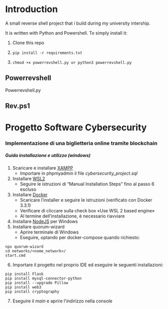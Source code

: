 # Introduction

A small reverse shell project that i build during my university intership.

It is written with Python and Powershell. To simply install it:

1. Clone this repo
2.  ```
    pip install -r requirements.txt
    ```
3.  ```
    chmod +x powerrevshell.py or python3 powerrevshell.py
    ```

## Powerrevshell

Powerrevshell.py 

## Rev.ps1

# Progetto Software Cybersecurity

### Implementazione di una biglietteria online tramite blockchain

##### Guida installazione e utilizzo (windows)

1. Scaricare e installare [XAMPP](https://www.apachefriends.org/it/index.html)
    - Importare in phpmyadmin il file *cybersecurity_project.sql*
2. Installare [WSL2](https://docs.microsoft.com/en-us/windows/wsl/install-manual)
    - Seguire le istruzioni di “Manual Installation Steps” fino al passo 6 escluso
3. Installare [Docker](https://docs.docker.com/docker-for-windows/install/)
    - Scaricare l’installer e seguire le istruzioni (verificato con Docker 3.3.1)
    - Verificare di cliccare sulla check box «Use WSL 2 based engine»
    - Al termine dell’installazione, è necessario riavviare
4. Installare [NodeJS](https://nodejs.org/it/) per Windows
5. Installare quorum-wizard
    - Aprire terminale di Windows
    - Eseguire, optando per docker-compose quando richiesto:
  ```
  npx quorum-wizard
  cd networks/<nome_network>/
  start.cmd
  ``` 
6. Importare il progetto nel proprio IDE ed eseguire le seguenti installazioni:
  ```
  pip install Flask 
  pip install mysql-connector-python 
  pip install --upgrade Pillow 
  pip install web3 
  pip install cryptography
  ```
7. Eseguire il *main* e aprire l'indirizzo nella console




